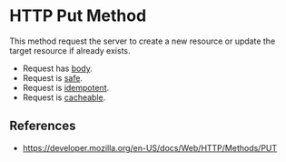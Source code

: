 # HTTP Put Method

This method request the server to create a new resource or update the target resource if already exists.

- Request has [body](/http/body).
- Request is [safe](/http/requests/safe).
- Request is [idempotent](/http/requests/idempotent).
- Request is [cacheable](/http/requests/cacheable).

## References

- https://developer.mozilla.org/en-US/docs/Web/HTTP/Methods/PUT
